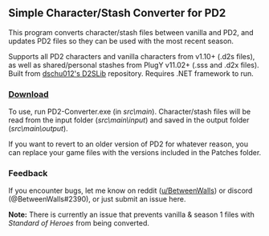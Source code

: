 ## Simple Character/Stash Converter for PD2
This program converts character/stash files between vanilla and PD2, and updates PD2 files so they can be used with the most recent season.

Supports all PD2 characters and vanilla characters from v1.10+ (.d2s files), as well as shared/personal stashes from PlugY v11.02+ (.sss and .d2x files). Built from [dschu012's D2SLib](https://github.com/dschu012/D2SLib) repository. Requires .NET framework to run.

### [Download](https://github.com/BetweenWalls/PD2-Converter/archive/main.zip)

To use, run PD2-Converter.exe (in *src\main*). Character/stash files will be read from the input folder (*src\main\input*) and saved in the output folder (*src\main\output*).

If you want to revert to an older version of PD2 for whatever reason, you can replace your game files with the versions included in the Patches folder.

### Feedback

If you encounter bugs, let me know on reddit ([u/BetweenWalls](https://www.reddit.com/message/compose/?to=BetweenWalls)) or discord (@BetweenWalls#2390), or just submit an issue here.

**Note:** There is currently an issue that prevents vanilla & season 1 files with *Standard of Heroes* from being converted.